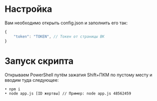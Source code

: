 # Настройка
Вам необходимо открыть config.json и заполнить его так:
```js
{
	"token": "TOKEN", // Токен от страницы ВК
}
```
# Запуск скрипта
Открываем PowerShell путём зажатия Shift+ПКМ по пустому месту и вводим туда следующее:
```
• npm i
• node app.js [ID жертвы] // Пример: node app.js 48562459
```
